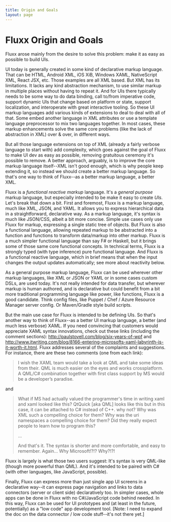 ```yaml
---
title: Origin and Goals
layout: page
---
```



Fluxx Origin and Goals
=======

Fluxx arose mainly from the desire to solve this problem: make it as easy as possible to build UIs.

UI today is generally created in some kind of declarative markup language. That can be HTML, Android XML, iOS XiB,
Windows XAML, NativeScript XML, React JSX, etc.  Those examples are all XML based. But XML has its limitations. It lacks any kind
abstraction mechanism, to use similar markup in multiple places without having to repeat it.  And for UIs there typically needs to be some way
to do data binding, call to/from imperative code, support dynamic UIs that change based on platform or state, support localization, and
interoperate with great interactive tooling. So these UI markup languages add various kinds of extensions to deal to deal with all of that. 
Some embed another language in XML attributes or use a template language preprocessor to mix two languages together.  In most cases, these
markup enhancements solve the same core problems (like the lack of abstraction in XML) over & over, in different ways.  

But all those language extensions on top of XML (already a fairly verbose language to start with) add complexity, which goes against the goal of Fluxx
to make UI dev as easy as possible, removing gratuitous ceremony it's possible to remove. 
A better approach, arguably, is to improve the core markup language itself--XML isn't good enough, which is why people keep extending it,
so instead we should create a better markup language.  So that's one way to think of Fluxx--as a better markup language, a better XML.

Fluxx is a *functional* *reactive* *markup* language.  It's a *general purpose* markup language, but especially
intended to be make it easy to create *UIs*. Let's break that down a bit. First and foremost, Fluxx is a markup language, 
much like XML, JSON, and YAML.  It allows you to express hierarchical data in a straightforward, declarative
way. As a markup language, it's syntax is much like JSON/CSS, albeit a bit more concise. Simple use
cases only use Fluxx for markup, expressing a single static tree of objects. But Fluxx is also a functional
language, allowing repeated markup to be abstracted into a function and functions to transform data/markup
into other markup. Fluxx is a much simpler functional language than say F# or Haskell, but it brings
some of those same core functional concepts. In technical terms, Fluxx is a strongly typed (with type inference)
pure functional language. And Fluxx is a functional reactive language, which in brief means that when the input
changes the output updates automatically; see more about reactivity below.

As a general purpose markup language, Fluxx can be used wherever other markup languages, like XML or JSON or YAML or in some cases custom DSLs,
are used today. It's not really intended for data transfer, but wherever markup is human authored, and is declarative but could benefit from a bit more
traditional programming language like power, like functions, Fluxx is a good candidate.  Think config files, like Puppet / Chef / Azure Resource
Manager server config. Or Maven/Gradle style build scripts.

But the main use case for Fluxx is intended to be defining UIs.  So that's another way to think of Fluxx--as a better UI markup language, a better
(and much less verbose) XAML.  If you need convincing that customers would appreciate XAML syntax innovations, check out these links (including
the comment sections): http://paulstovell.com/blog/six-years-of-wpf and http://www.itwriting.com/blog/8166-entering-microsofts-xaml-labyrinth-is-it-worth-it.html.  Fluxx addresses several of the complaints and suggestions.  For instance, there are these two comments (one from each link):
> I wish the XAML team would take a look at QML and take some ideas from their. QML is much easier on the eyes and works crossplatform.
> A QML/C# combination together with first class support by MS would be a developer’s paradise.

and 
> What if MS had actually valued the programmer's time in writing xaml and xaml looked like this? QtQuick [aka QML] looks like this but in this case, it can be attached to C# instead of C++.
> why not? Why was XML such a compelling choice for them? Why was the uri namespaces a compelling choice for them? Did they really expect people to learn how to program this?
>
> ...
>
> And that's it. The syntax is shorter and more comfortable, and easy to remember. Again... Why Microsoft!?!? Why?!?!

Fluxx is largely is what those two users suggest: It's syntax is very QML-like (though more powerful than QML).  And it's intended to be paired
with C# (with other languages, like JavaScript, possible).

Finally, Fluxx can express more than just single app UI screens in a declarative way--it can express page navigation and links to data connectors
(server or client side) declaratively too.  In simpler cases, whole apps can be done in Fluxx with no C#/JavaScript code behind needed.
In this way, Fluxx can be used for UI prototypes and (at least in the future, potentially) as a "low code" app development tool.  [Note: I need to
expand the doc on the data connector / low code stuff--it's not there yet.] 
